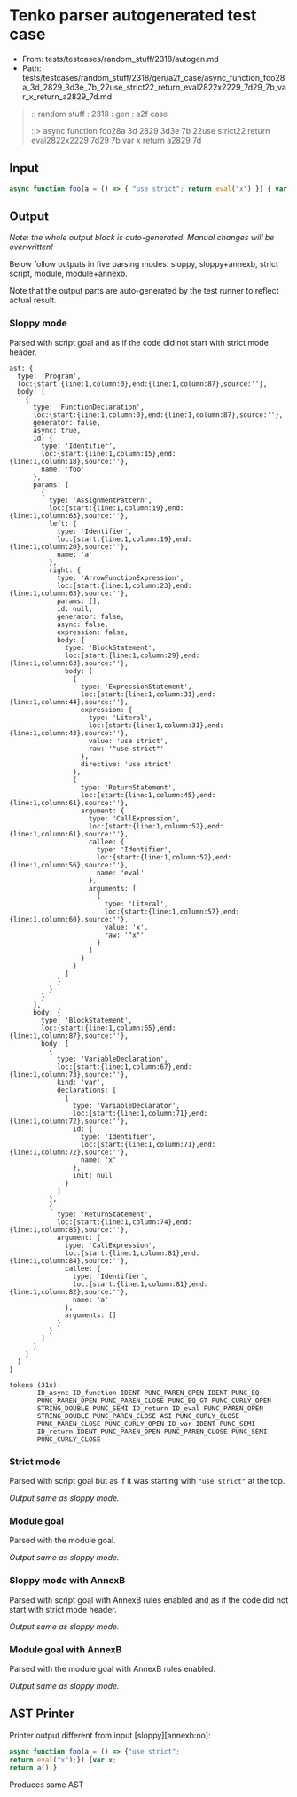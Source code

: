 # Tenko parser autogenerated test case

- From: tests/testcases/random_stuff/2318/autogen.md
- Path: tests/testcases/random_stuff/2318/gen/a2f_case/async_function_foo28a_3d_2829_3d3e_7b_22use_strict22_return_eval2822x2229_7d29_7b_var_x_return_a2829_7d.md

> :: random stuff : 2318 : gen : a2f case
>
> ::> async function foo28a 3d 2829 3d3e 7b 22use strict22 return eval2822x2229 7d29 7b var x return a2829 7d

## Input


`````js
async function foo(a = () => { "use strict"; return eval("x") }) { var x; return a(); }
`````

## Output

_Note: the whole output block is auto-generated. Manual changes will be overwritten!_

Below follow outputs in five parsing modes: sloppy, sloppy+annexb, strict script, module, module+annexb.

Note that the output parts are auto-generated by the test runner to reflect actual result.

### Sloppy mode

Parsed with script goal and as if the code did not start with strict mode header.

`````
ast: {
  type: 'Program',
  loc:{start:{line:1,column:0},end:{line:1,column:87},source:''},
  body: [
    {
      type: 'FunctionDeclaration',
      loc:{start:{line:1,column:0},end:{line:1,column:87},source:''},
      generator: false,
      async: true,
      id: {
        type: 'Identifier',
        loc:{start:{line:1,column:15},end:{line:1,column:18},source:''},
        name: 'foo'
      },
      params: [
        {
          type: 'AssignmentPattern',
          loc:{start:{line:1,column:19},end:{line:1,column:63},source:''},
          left: {
            type: 'Identifier',
            loc:{start:{line:1,column:19},end:{line:1,column:20},source:''},
            name: 'a'
          },
          right: {
            type: 'ArrowFunctionExpression',
            loc:{start:{line:1,column:23},end:{line:1,column:63},source:''},
            params: [],
            id: null,
            generator: false,
            async: false,
            expression: false,
            body: {
              type: 'BlockStatement',
              loc:{start:{line:1,column:29},end:{line:1,column:63},source:''},
              body: [
                {
                  type: 'ExpressionStatement',
                  loc:{start:{line:1,column:31},end:{line:1,column:44},source:''},
                  expression: {
                    type: 'Literal',
                    loc:{start:{line:1,column:31},end:{line:1,column:43},source:''},
                    value: 'use strict',
                    raw: '"use strict"'
                  },
                  directive: 'use strict'
                },
                {
                  type: 'ReturnStatement',
                  loc:{start:{line:1,column:45},end:{line:1,column:61},source:''},
                  argument: {
                    type: 'CallExpression',
                    loc:{start:{line:1,column:52},end:{line:1,column:61},source:''},
                    callee: {
                      type: 'Identifier',
                      loc:{start:{line:1,column:52},end:{line:1,column:56},source:''},
                      name: 'eval'
                    },
                    arguments: [
                      {
                        type: 'Literal',
                        loc:{start:{line:1,column:57},end:{line:1,column:60},source:''},
                        value: 'x',
                        raw: '"x"'
                      }
                    ]
                  }
                }
              ]
            }
          }
        }
      ],
      body: {
        type: 'BlockStatement',
        loc:{start:{line:1,column:65},end:{line:1,column:87},source:''},
        body: [
          {
            type: 'VariableDeclaration',
            loc:{start:{line:1,column:67},end:{line:1,column:73},source:''},
            kind: 'var',
            declarations: [
              {
                type: 'VariableDeclarator',
                loc:{start:{line:1,column:71},end:{line:1,column:72},source:''},
                id: {
                  type: 'Identifier',
                  loc:{start:{line:1,column:71},end:{line:1,column:72},source:''},
                  name: 'x'
                },
                init: null
              }
            ]
          },
          {
            type: 'ReturnStatement',
            loc:{start:{line:1,column:74},end:{line:1,column:85},source:''},
            argument: {
              type: 'CallExpression',
              loc:{start:{line:1,column:81},end:{line:1,column:84},source:''},
              callee: {
                type: 'Identifier',
                loc:{start:{line:1,column:81},end:{line:1,column:82},source:''},
                name: 'a'
              },
              arguments: []
            }
          }
        ]
      }
    }
  ]
}

tokens (31x):
       ID_async ID_function IDENT PUNC_PAREN_OPEN IDENT PUNC_EQ
       PUNC_PAREN_OPEN PUNC_PAREN_CLOSE PUNC_EQ_GT PUNC_CURLY_OPEN
       STRING_DOUBLE PUNC_SEMI ID_return ID_eval PUNC_PAREN_OPEN
       STRING_DOUBLE PUNC_PAREN_CLOSE ASI PUNC_CURLY_CLOSE
       PUNC_PAREN_CLOSE PUNC_CURLY_OPEN ID_var IDENT PUNC_SEMI
       ID_return IDENT PUNC_PAREN_OPEN PUNC_PAREN_CLOSE PUNC_SEMI
       PUNC_CURLY_CLOSE
`````

### Strict mode

Parsed with script goal but as if it was starting with `"use strict"` at the top.

_Output same as sloppy mode._

### Module goal

Parsed with the module goal.

_Output same as sloppy mode._

### Sloppy mode with AnnexB

Parsed with script goal with AnnexB rules enabled and as if the code did not start with strict mode header.

_Output same as sloppy mode._

### Module goal with AnnexB

Parsed with the module goal with AnnexB rules enabled.

_Output same as sloppy mode._

## AST Printer

Printer output different from input [sloppy][annexb:no]:

````js
async function foo(a = () => {"use strict";
return eval("x");}) {var x;
return a();}
````

Produces same AST
